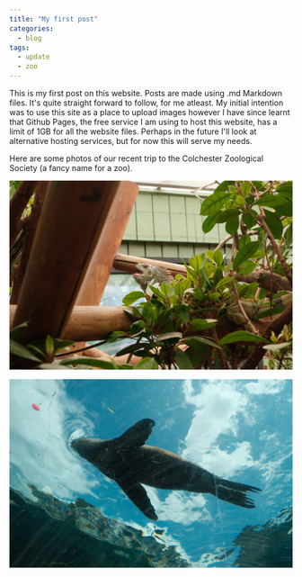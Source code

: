 ```yaml
---
title: "My first post"
categories:
  - blog
tags:
  - update
  - zoo
---
```


This is my first post on this website. Posts are made using .md Markdown files. It's quite straight forward to follow, for me atleast. My initial intention was to use this site as a place to upload images however I have since learnt that Github Pages, the free service I am using to host this website, has a limit of 1GB for all the website files. Perhaps in the future I'll look at alternative hosting services, but for now this will serve my needs.

Here are some photos of our recent trip to the Colchester Zoological Society (a fancy name for a zoo).

![Alt text](/assets/images/zoo_001.JPG)

![Alt text](/assets/images/zoo_002.JPG)